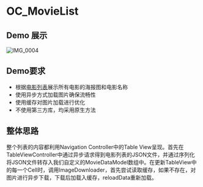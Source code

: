 # OC_MovieList

## Demo 展示

![IMG_0004](/Users/xiaojiaqi03/Kwai/Playground/OC_MovieList/assets/IMG_0004.PNG)

## Demo要求

- 根据[电影列表](https://api.androidhive.info/json/movies.json)展示所有电影的海报图和电影名称
- 使用异步方式加载图片确保流畅性
- 使用缓存对图片加载进行优化
- 不使用第三方库，均采用原生方法

## 整体思路

整个列表的内容都利用Navigation Controller中的Table View呈现。首先在TableViewController中通过异步请求得到电影列表的JSON文件，并通过序列化将JSON文件转存入我们自定义的MovieDataModel数组中。在更新TableView中的每一个Cell时，调用ImageDownloader，首先尝试读取缓存，如果不存在，对图片进行异步下载，下载后加载入缓存，reloadData重新加载。